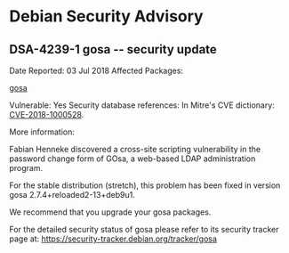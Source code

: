 
Debian Security Advisory
========================


DSA-4239-1 gosa -- security update
----------------------------------



Date Reported:
03 Jul 2018
Affected Packages:

[gosa](https://packages.debian.org/src:gosa)

Vulnerable:
Yes
Security database references:
In Mitre's CVE dictionary: [CVE-2018-1000528](https://security-tracker.debian.org/tracker/CVE-2018-1000528).  

More information:

Fabian Henneke discovered a cross-site scripting vulnerability in the
password change form of GOsa, a web-based LDAP administration program.


For the stable distribution (stretch), this problem has been fixed in
version gosa 2.7.4+reloaded2-13+deb9u1.


We recommend that you upgrade your gosa packages.


For the detailed security status of gosa please refer to
its security tracker page at:
<https://security-tracker.debian.org/tracker/gosa>





